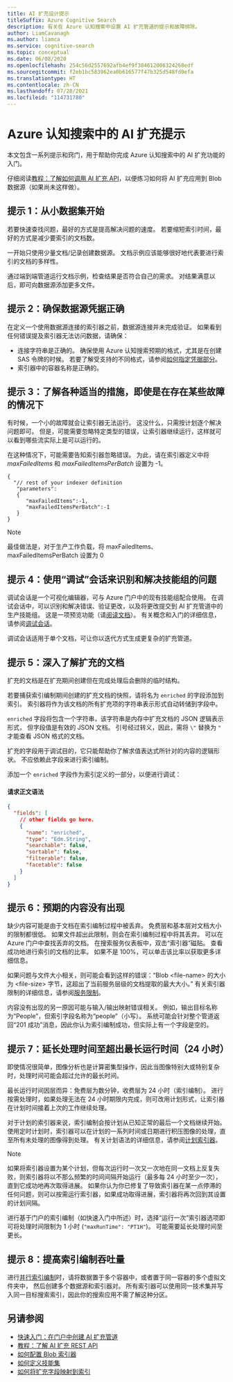 ```yaml
---
title: AI 扩充设计提示
titleSuffix: Azure Cognitive Search
description: 有关在 Azure 认知搜索中设置 AI 扩充管道的提示和故障排除。
author: LiamCavanagh
ms.author: liamca
ms.service: cognitive-search
ms.topic: conceptual
ms.date: 06/08/2020
ms.openlocfilehash: 254c56d2557692afb4ef9f384612006324268edf
ms.sourcegitcommit: f2eb1bc583962ea0b616577f47b325d548fd0efa
ms.translationtype: HT
ms.contentlocale: zh-CN
ms.lasthandoff: 07/28/2021
ms.locfileid: "114731780"
---
```

# <a name="tips-for-ai-enrichment-in-azure-cognitive-search"></a>Azure 认知搜索中的 AI 扩充提示

本文包含一系列提示和窍门，用于帮助你完成 Azure 认知搜索中的 AI 扩充功能的入门。 

仔细阅读[教程：了解如何调用 AI 扩充 API](cognitive-search-quickstart-blob.md)，以便练习如何将 AI 扩充应用到 Blob 数据源（如果尚未这样做）。

## <a name="tip-1-start-with-a-small-dataset"></a>提示 1：从小数据集开始
若要快速查找问题，最好的方式是提高解决问题的速度。 若要缩短索引时间，最好的方式是减少要索引的文档数。 

一开始只使用少量文档/记录创建数据源。 文档示例应该能够很好地代表要进行索引的文档的多样性。 

通过端到端管道运行文档示例，检查结果是否符合自己的需求。 对结果满意以后，即可向数据源添加更多文件。

## <a name="tip-2-make-sure-your-data-source-credentials-are-correct"></a>提示 2：确保数据源凭据正确
在定义一个使用数据源连接的索引器之前，数据源连接并未完成验证。 如果看到任何错误提及索引器无法访问数据，请确保：
- 连接字符串是正确的。 确保使用 Azure 认知搜索预期的格式，尤其是在创建 SAS 令牌的时候。 若要了解受支持的不同格式，请参阅[如何指定凭据部分](search-howto-indexing-azure-blob-storage.md#credentials)。
- 索引器中的容器名称是正确的。

## <a name="tip-3-see-what-works-even-if-there-are-some-failures"></a>提示 3：了解各种适当的措施，即使是在存在某些故障的情况下
有时候，一个小的故障就会让索引器无法运行。 这没什么，只需按计划逐个解决问题即可。 但是，可能需要忽略特定类型的错误，让索引器继续运行，这样就可以看到哪些流实际上是可以运行的。

在这种情况下，可能需要告知索引器忽略错误。 为此，请在索引器定义中将 *maxFailedItems* 和 *maxFailedItemsPerBatch* 设置为 -1。

```
{
  "// rest of your indexer definition
   "parameters":
   {
      "maxFailedItems":-1,
      "maxFailedItemsPerBatch":-1
   }
}
```
> [!NOTE]
> 最佳做法是，对于生产工作负载，将 maxFailedItems、maxFailedItemsPerBatch 设置为 0

## <a name="tip-4-use-debug-sessions-to-identify-and-resolve-issues-with-your-skillset"></a>提示 4：使用“调试”会话来识别和解决技能组的问题 

调试会话是一个可视化编辑器，可与 Azure 门户中的现有技能组配合使用。 在调试会话中，可以识别和解决错误、验证更改，以及将更改提交到 AI 扩充管道中的生产技能组。 这是一项预览功能（请[阅读文档](./cognitive-search-debug-session.md)）。 有关概念和入门的详细信息，请参阅[调试会话](./cognitive-search-tutorial-debug-sessions.md)。

调试会话适用于单个文档，可让你以迭代方式生成更复杂的扩充管道。

## <a name="tip-5-looking-at-enriched-documents-under-the-hood"></a>提示 5：深入了解扩充的文档 
扩充的文档是在扩充期间创建但在完成处理后会删除的临时结构。

若要捕获索引编制期间创建的扩充文档的快照，请将名为 ```enriched``` 的字段添加到索引。 索引器将作为该文档的所有扩充项的字符串表示形式自动转储到字段中。

```enriched``` 字段将包含一个字符串，该字符串是内存中扩充文档的 JSON 逻辑表示形式，  但字段值是有效的 JSON 文档。 引号经过转义，因此，需将 `\"` 替换为 `"` 才能查看 JSON 格式的文档。 

扩充的字段用于调试目的，它只能帮助你了解求值表达式所针对的内容的逻辑形状。 不应依赖此字段来进行索引编制。

添加一个 ```enriched``` 字段作为索引定义的一部分，以便进行调试：

#### <a name="request-body-syntax"></a>请求正文语法
```json
{
  "fields": [
    // other fields go here.
    {
      "name": "enriched",
      "type": "Edm.String",
      "searchable": false,
      "sortable": false,
      "filterable": false,
      "facetable": false
    }
  ]
}
```

## <a name="tip-6-expected-content-fails-to-appear"></a>提示 6：预期的内容没有出现

缺少内容可能是由于文档在索引编制过程中被丢弃。 免费层和基本层对文档大小的限制都很低。 如果文件超出此限制，则会在索引编制过程中将其丢弃。 可以在 Azure 门户中查找丢弃的文档。 在搜索服务仪表板中，双击“索引器”磁贴。 查看成功地进行索引的文档的比率。 如果不是 100%，可以单击该比率以获取更多详细信息。 

如果问题与文件大小相关，则可能会看到这样的错误：“Blob \<file-name> 的大小为 \<file-size> 字节，这超出了当前服务层级的文档提取的最大大小。” 有关索引器限制的详细信息，请参阅[服务限制](search-limits-quotas-capacity.md)。

内容没有出现的另一原因可能与输入/输出映射错误相关。 例如，输出目标名称为“People”，但索引字段名称为“people”（小写）。 系统可能会针对整个管道返回“201 成功”消息，因此你认为索引编制成功，但实际上有一个字段是空的。 

## <a name="tip-7-extend-processing-beyond-maximum-run-time-24-hour-window"></a>提示 7：延长处理时间至超出最长运行时间（24 小时）

即使情况很简单，图像分析也是计算密集型操作，因此当图像特别大或特别复杂时，处理时间可能会超过允许的最长时间。 

最长运行时间因层而异：免费层为数分钟，收费层为 24 小时（索引编制）。 进行按需处理时，如果处理无法在 24 小时期限内完成，则可改用计划形式，让索引器在计划时间接着上次的工作继续处理。 

对于计划的索引器来说，索引编制会按计划从已知正常的最后一个文档继续开始。 使用定时计划时，索引器可以在计划的一系列时间或日期进行积压图像的处理，直至所有未处理的图像得到处理。 有关计划语法的详细信息，请参阅[计划索引器](search-howto-schedule-indexers.md)。

> [!NOTE]
> 如果将索引器设置为某个计划，但每次运行时一次又一次地在同一文档上反复失败，则索引器将以不那么频繁的时间间隔开始运行（最多每 24 小时至少一次），直到它成功地再次取得进展。  如果你认为你已修复了导致索引器在某一点停滞的任何问题，则可以按需运行索引器，如果成功取得进展，索引器将再次回到其设置的计划间隔。

进行基于门户的索引编制（如快速入门中所述）时，选择“运行一次”索引器选项即可将处理时间限制为 1 小时 (`"maxRunTime": "PT1H"`)。 可能需要延长处理时间至更长。

## <a name="tip-8-increase-indexing-throughput"></a>提示 8：提高索引编制吞吐量

进行[并行索引编制](search-howto-large-index.md)时，请将数据置于多个容器中，或者置于同一容器的多个虚拟文件夹中， 然后创建多个数据源和索引器对。 所有索引器可以使用同一技术集并写入同一目标搜索索引，因此你的搜索应用不需了解这种分区。

## <a name="see-also"></a>另请参阅

+ [快速入门：在门户中创建 AI 扩充管道](cognitive-search-quickstart-blob.md)
+ [教程：了解 AI 扩充 REST API](cognitive-search-tutorial-blob.md)
+ [如何配置 Blob 索引器](search-howto-indexing-azure-blob-storage.md)
+ [如何定义技能集](cognitive-search-defining-skillset.md)
+ [如何将扩充字段映射到索引](cognitive-search-output-field-mapping.md)
